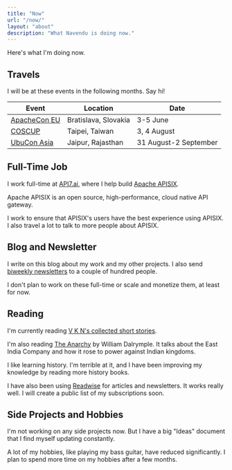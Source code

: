 ```yaml
---
title: "Now"
url: "/now/"
layout: "about"
description: "What Navendu is doing now."
---
```


Here's what I'm doing now.

## Travels

I will be at these events in the following months. Say hi!

| Event                                                 | Location             | Date                    |
| ----------------------------------------------------- | -------------------- | ----------------------- |
| [ApacheCon EU](https://eu.communityovercode.org)      | Bratislava, Slovakia | 3-5 June                |
| [COSCUP](https://coscup.org/)                         | Taipei, Taiwan       | 3, 4 August             |
| [UbuCon Asia](https://events.canonical.com/event/47/) | Jaipur, Rajasthan    | 31 August-2 September   |

## Full-Time Job

I work full-time at [API7.ai](https://api7.ai/), where I help build [Apache APISIX](https://apisix.apache.org/).

Apache APISIX is an open source, high-performance, cloud native API gateway.

I work to ensure that APISIX's users have the best experience using APISIX. I also travel a lot to talk to more people about APISIX.

## Blog and Newsletter

I write on this blog about my work and my other projects. I also send [biweekly newsletters](/subscribe/) to a couple of hundred people.

I don't plan to work on these full-time or scale and monetize them, at least for now.

## Reading

I'm currently reading [V K N\'s collected short stories](https://www.goodreads.com/book/show/17971843-v-k-n).

I'm also reading [The Anarchy](https://www.goodreads.com/book/show/42972023-the-anarchy) by William Dalrymple. It talks about the East India Company and how it rose to power against Indian kingdoms.

I like learning history. I'm terrible at it, and I have been improving my knowledge by reading more history books.

I have also been using [Readwise](https://readwise.io/i/navendu4) for articles and newsletters. It works really well. I will create a public list of my subscriptions soon.

## Side Projects and Hobbies

I'm not working on any side projects now. But I have a big "Ideas" document that I find myself updating constantly.

A lot of my hobbies, like playing my bass guitar, have reduced significantly. I plan to spend more time on my hobbies after a few months.
